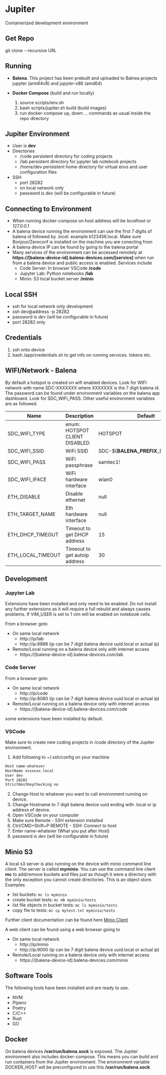 
# Jupiter

Containerized development environment

## Get Repo

git clone --recursive URL

## Running

- **Balena**. This project has been prebuilt and uploaded to Balnea projects jupyter (arm64v8) and jupyter-x86 (amd64)

- **Docker Compose** (build and run locally)
  1. source scripts/env.sh
  2. bash scripts/jupiter.sh build (build images)
  3. run docker-compose up, down ... commands as usual inside the repo directory

## Jupiter Environment

- User is **dev**
- Directories
  - /code persistent directory for coding projects
  - /lab persistent directory for jupyter lab notebook projects
  - /home/dev perisistent home directory for virtual envs and user configuration files
- SSH
  - port 28282
  - on local network only
  - password is _dev_ (will be configurable in future)

## Connecting to Environment

- When running docker-compose on host address will be _localhost_ or _127.0.0.1_
- A balena device running the environment can use the first 7 digits of balena id followed by _.local_. example b123456.local. Make sure Bonjour/Zeroconf is installed on the machine you are conecting from
- A balena device IP can be found by going to the balena portal
- Many services of the environment can be accessed remotely at **https://[balena-device-id].balena-devices.com/[service]** when run from a balena device and public access is enabled. Services include
    - Code Server: In browser VSCode **/code**
    - Jupyter Lab: Python notebooks **/lab**
    - Minio: S3 local bucket server **/minio**

## Local SSH

- ssh for local network only development
- ssh dev@address -p 28282
- password is _dev_ (will be configurable in future)
- port 28282 only

## Credentials

1. ssh onto device
2. bash /app/credentials.sh to get info on running services. tokens etc.

## WIFI/Network - Balena

By default a hotspot is created on wifi enabled devices. Look for WIFI network with name SDC-XXXXXXX where XXXXXXX is the 7 digit balena id. The password can be found under environment variables on the balena app dashboard. Look for SDC_WIFI_PASS. Other useful environment variables are as followed.

| Name              | Description                   | Default                                     |
| ----------------- | ----------------------------- | ------------------------------------------- |
| SDC_WIFI_TYPE     | enum: HOTSPOT CLIENT DISABLED | HOTSPOT                                     |
| SDC_WIFI_SSID     | WiFi SSID                     | SDC-${**BALENA_PREFIX**_DEVICE_UUID}        |
| SDC_WIFI_PASS     | WiFi passphrase               | samtec1!                                    |
| SDC_WIFI_IFACE    | WiFi hardware interface       | wlan0                                       |
| ETH_DISABLE       | Disable ethernet              | null                                        |
| ETH_TARGET_NAME   | Eth hardware interface        | null                                        |
| ETH_DHCP_TIMEOUT  | Timeout to get DHCP address   | 15                                          |
| ETH_LOCAL_TIMEOUT | Timeout to get autoip address | 30                                          |

## Development

### Jupyter Lab

Extensions have been installed and only need to be enabled. Do not install any further extensions as it will require a full rebuild and always causes problems. If VIM_USER is set to 1 vim will be enabled on notebook cells.

From a browser goto

- On same local network
  - http://ip/lab
  - http://ip:8888
    (ip can be 7 digit balena device uuid.local or actual ip)
- Remote/Local running on a balena device only with internet access
  - https://[balena-device-id].balena-devices.com/lab

### Code Server

From a browser goto

- On same local network
  - http://ip/code
  - http://ip:8080
    (ip can be 7 digit balena device uuid.local or actual ip)
- Remote/Local running on a balena device only with internet access
  - https://[balena-device-id].balena-devices.com/code

some extensions have been installed by default.

### VSCode

Make sure to create new coding projects in /code directory of the Jupiter environment.

1. Add following to ~/.ssh/config on your machine

```bash
Host name-whatever  
HostName xxxxxxx.local
User dev
Port 28282
StrictHostKeyChecking no
```

2. Change Host to whatever you want to call environment running on device.
3. Change Hostname to 7 digit balena device uuid ending with .local or ip address of device.
4. Open VSCode on your computer
5. Make sure Remote - SSH extension installed
6. Ctrl/CMD+Shift+P REMOTE - SSH: Connect to host
7. Enter name-whatever (What you put after Host)
8. password is _dev_ (will be configurable in future)

## Minio S3

A local s3 server is also running on the device with minio command line client. The server is called **myminio**. You can use the command line client **mc** to add/remove buckets and files just as though it were a directory with the only exception you cannot create directories. This is an object store. Examples

- list buckets: ```mc ls myminio```
- create bucket tests: ```mc mb myminio/tests```
- list file objects in bucket tests: ```mc ls myminio/tests```
- copy file to tests: ```mc cp mytest.txt myminio/tests```

Further client documentation can be found here
[Minio Client](https://docs.min.io/docs/minio-client-quickstart-guide.html)

A web client can be found using a web browser going to

- On same local network
  - http://ip/minio
  - http://ip:9000
    (ip can be 7 digit balena device uuid.local or actual ip)
- Remote/Local running on a balena device only with internet access
  - https://[balena-device-id].balena-devices.com/minio

## Software Tools

The following tools have been installed and are ready to use.

- NVM
- Pipenv
- Poetry
- C/C++
- Rust
- GO

## Docker

On balena devices **/var/run/balena.sock** is exposed. The Jupiter environment also includes docker-compose. This means you can build and run containers from the Jupiter environment. The environment variable DOCKER_HOST will be preconfigured to use this **/var/run/balena.sock**
